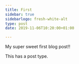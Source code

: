 ```yaml
---
title: First
sidebar: true
sidebarlogo: fresh-white-alt
type: post
date: 2019-11-06T10:20:00+01:00

---
```

My super sweet first blog post!!

This has a post type.